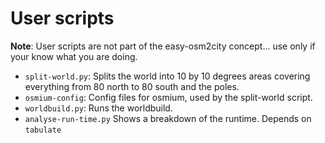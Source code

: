 # User scripts

**Note**: User scripts are not part of the easy-osm2city concept... use only if your know what you are doing.

* `split-world.py`: Splits the world into 10 by 10 degrees areas covering everything from 80 north to 80 south and the poles.
* `osmium-config`: Config files for osmium, used by the split-world script.
* `worldbuild.py`: Runs the worldbuild.
* `analyse-run-time.py` Shows a breakdown of the runtime. Depends on `tabulate`

